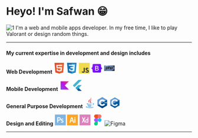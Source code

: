 
# Heyo! I'm Safwan 😁
![1](https://i.imgur.com/YCe8Rny.jpg)
I'm a web and mobile apps developer. In my free time, I like to play Valorant or design random things. 
___
#### My current expertise in development and design includes
<b>Web Development</b>&NewLine;
<img src="https://raw.githubusercontent.com/devicons/devicon/1119b9f84c0290e0f0b38982099a2bd027a48bf1/icons/html5/html5-original.svg" width="30" height="30" alt="HTML5"> <img src="https://raw.githubusercontent.com/devicons/devicon/1119b9f84c0290e0f0b38982099a2bd027a48bf1/icons/css3/css3-original.svg" width="30" height="30" alt="CSS3"> <img src="https://raw.githubusercontent.com/devicons/devicon/1119b9f84c0290e0f0b38982099a2bd027a48bf1/icons/javascript/javascript-original.svg" width="30" height="30" alt="JavaScript ES6+"> <img src="https://raw.githubusercontent.com/devicons/devicon/1119b9f84c0290e0f0b38982099a2bd027a48bf1/icons/bootstrap/bootstrap-original.svg" width="30" height="30" alt="Bootstrap"> <img src="https://raw.githubusercontent.com/devicons/devicon/1119b9f84c0290e0f0b38982099a2bd027a48bf1/icons/php/php-original.svg" width="30" height="30" alt="JavaScript ES6+">

<b>Mobile Development</b>&NewLine;
<img src="https://raw.githubusercontent.com/devicons/devicon/1119b9f84c0290e0f0b38982099a2bd027a48bf1/icons/kotlin/kotlin-original.svg" width="30" height="30" alt="Kotlin"> <img src="https://raw.githubusercontent.com/devicons/devicon/1119b9f84c0290e0f0b38982099a2bd027a48bf1/icons/flutter/flutter-original.svg" width="30" height="30" alt="Flutter">

<b>General Purpose Development</b>&NewLine;
<img src="https://raw.githubusercontent.com/devicons/devicon/1119b9f84c0290e0f0b38982099a2bd027a48bf1/icons/java/java-original.svg" width="30" height="30" alt="Java"> <img src="https://raw.githubusercontent.com/devicons/devicon/1119b9f84c0290e0f0b38982099a2bd027a48bf1/icons/cplusplus/cplusplus-original.svg" width="30" height="30" alt="C++"> <img src="https://raw.githubusercontent.com/devicons/devicon/1119b9f84c0290e0f0b38982099a2bd027a48bf1/icons/c/c-original.svg" width="30" height="30" alt="C">

<b>Design and Editing</b>&NewLine;
 <img src="https://raw.githubusercontent.com/devicons/devicon/1119b9f84c0290e0f0b38982099a2bd027a48bf1/icons/photoshop/photoshop-plain.svg" width="30" height="30" alt="Adobe Photoshop"> <img src="https://raw.githubusercontent.com/devicons/devicon/1119b9f84c0290e0f0b38982099a2bd027a48bf1/icons/illustrator/illustrator-plain.svg" width="30" height="30" alt="Adobe Illustrator"> <img src="https://raw.githubusercontent.com/devicons/devicon/1119b9f84c0290e0f0b38982099a2bd027a48bf1/icons/xd/xd-plain.svg" width="30" height="30" alt="Adobe Xd"> <img src="https://raw.githubusercontent.com/devicons/devicon/1119b9f84c0290e0f0b38982099a2bd027a48bf1/icons/figma/figma-original.svg" width="30" height="30" alt="Figma"> <img src="https://i.imgur.com/HgMHXB4.png" width="30" height="30" alt="Figma">
 ___
 
